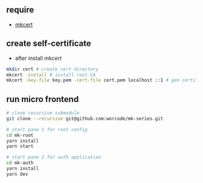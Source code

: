 ## require
- [mkcert](https://github.com/FiloSottile/mkcert)

## create self-certificate
- after install mkcert
```bash
mkdir cert # create cert directory
mkcert -install # install root CA
mkcert -key-file key.pem -cert-file cert.pem localhost ::1 # gen certificate for `localhost`
```

## run micro frontend
```bash
# clone recursive submodule
git clone --recursive git@github.com:worcode/mk-series.git

# start pane 1 for root config
cd mk-root
yarn install
yarn start

# start pane 2 for auth application
cd mk-auth
yarn install
yarn dev
```